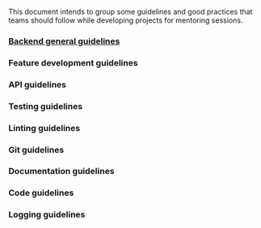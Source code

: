 This document intends to group some guidelines and good practices that teams
should follow while developing projects for mentoring sessions.

### [Backend general guidelines](./be-general-guidelines.md)

### Feature development guidelines

### API guidelines

### Testing guidelines

### Linting guidelines

### Git guidelines

### Documentation guidelines

### Code guidelines

### Logging guidelines

